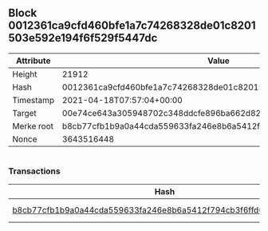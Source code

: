 ## Block 0012361ca9cfd460bfe1a7c74268328de01c8201503e592e194f6f529f5447dc

Attribute | Value
--- | ---
Height | 21912
Hash | 0012361ca9cfd460bfe1a7c74268328de01c8201503e592e194f6f529f5447dc
Timestamp | 2021-04-18T07:57:04+00:00
Target | 00e74ce643a305948702c348ddcfe896ba662d82c1a228faf4ad12250f07334e
Merke root | b8cb77cfb1b9a0a44cda559633fa246e8b6a5412f794cb3f6ffd07fb53a18b07
Nonce | 3643516448

```

```

### Transactions

Hash | Amount
--- | ---
[b8cb77cfb1b9a0a44cda559633fa246e8b6a5412f794cb3f6ffd07fb53a18b07](b8cb77cfb1b9a0a44cda559633fa246e8b6a5412f794cb3f6ffd07fb53a18b07.md) | 10.00000000 SKEPTI 
